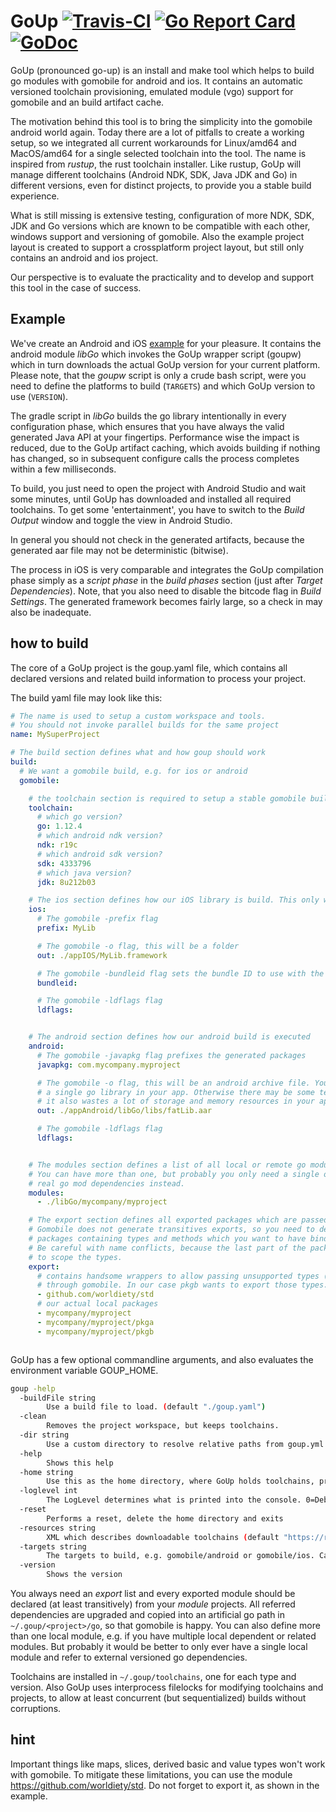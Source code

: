 # GoUp [![Travis-CI](https://travis-ci.com/worldiety/gomobilebuilder.svg?branch=master)](https://travis-ci.com/worldiety/gomobilebuilder) [![Go Report Card](https://goreportcard.com/badge/github.com/worldiety/goup)](https://goreportcard.com/report/github.com/worldiety/goup) [![GoDoc](https://godoc.org/github.com/worldiety/goup?status.svg)](http://godoc.org/github.com/worldiety/goup)  
GoUp (pronounced go-up) is an install and make tool which helps to build go modules with 
gomobile for android and ios. It contains an automatic versioned toolchain provisioning,
emulated module (vgo) support for gomobile and an build artifact cache.  

The motivation behind this tool is to bring the simplicity into the gomobile android world
again. Today there are a lot of pitfalls to create a working setup, so we
integrated all current workarounds for Linux/amd64 and MacOS/amd64 for a single selected
toolchain into the tool. The name is inspired from *rustup*, the rust toolchain installer. 
Like rustup, GoUp will manage different toolchains (Android NDK, SDK, Java JDK and Go) 
in different versions, even for distinct projects, to provide you a stable build experience.

What is still missing is extensive testing, configuration of more NDK, SDK, JDK and Go versions 
which are known to be compatible with each other, windows support and versioning of gomobile.
Also the example project layout is created to support a crossplatform project
layout, but still only contains an android and ios project.

Our perspective is to evaluate the practicality and to develop and support this tool in the 
case of success.

## Example

We've create an Android and iOS [example](https://github.com/worldiety/goup/tree/master/example) 
for your pleasure. It contains the android module *libGo* which invokes the GoUp wrapper
script (goupw) which in turn downloads the actual GoUp version for your current platform.
Please note, that the *goupw* script is only a crude bash script, were you need to define
the platforms to build (`TARGETS`) and which GoUp version to use (`VERSION`).

The gradle script in *libGo* builds the go library intentionally in every configuration phase,
which ensures that you have always the valid generated Java API at your fingertips. 
Performance wise the impact is reduced, due to the GoUp artifact caching, which avoids 
building if nothing has changed, so in subsequent configure calls the process completes within
a few milliseconds. 

To build, you just need to open the project with Android Studio and wait some minutes, until
GoUp has downloaded and installed all required toolchains. To get some 'entertainment', you
have to switch to the *Build Output* window and toggle the view in Android Studio.

In general you should not check in the generated artifacts, because the generated aar
file may not be deterministic (bitwise).

The process in iOS is very comparable and integrates the GoUp compilation phase simply as
a *script phase* in the *build phases* section (just after *Target Dependencies*). Note, that you also
need to disable the bitcode flag in *Build Settings*. The generated framework becomes fairly large, so
a check in may also be inadequate.

## how to build

The core of a GoUp project is the goup.yaml file, which contains all declared versions and related
build information to process your project.

The build yaml file may look like this:

```yaml
# The name is used to setup a custom workspace and tools.
# You should not invoke parallel builds for the same project
name: MySuperProject

# The build section defines what and how goup should work
build:
  # We want a gomobile build, e.g. for ios or android
  gomobile:

    # the toolchain section is required to setup a stable gomobile building experience
    toolchain:
      # which go version?
      go: 1.12.4
      # which android ndk version?
      ndk: r19c
      # which android sdk version?
      sdk: 4333796
      # which java version?
      jdk: 8u212b03

    # The ios section defines how our iOS library is build. This only works on MacOS with XCode installed
    ios:
      # The gomobile -prefix flag
      prefix: MyLib

      # The gomobile -o flag, this will be a folder
      out: ./appIOS/MyLib.framework

      # The gomobile -bundleid flag sets the bundle ID to use with the app.
      bundleid:

      # The gomobile -ldflags flag
      ldflags:


    # The android section defines how our android build is executed
    android:
      # The gomobile -javapkg flag prefixes the generated packages
      javapkg: com.mycompany.myproject

      # The gomobile -o flag, this will be an android archive file. You should only ever use
      # a single go library in your app. Otherwise there may be some technical issues and
      # it also wastes a lot of storage and memory resources in your app.
      out: ./appAndroid/libGo/libs/fatLib.aar

      # The gomobile -ldflags flag
      ldflags:


    # The modules section defines a list of all local or remote go modules, which should be included in the build.
    # You can have more than one, but probably you only need a single one and want to use
    # real go mod dependencies instead.
    modules:
      - ./libGo/mycompany/myproject

    # The export section defines all exported packages which are passed to gobind by gomobile.
    # Gomobile does not generate transitives exports, so you need to declare all
    # packages containing types and methods which you want to have bindings for.
    # Be careful with name conflicts, because the last part of the package will be used
    # to scope the types.
    export:
      # contains handsome wrappers to allow passing unsupported types (interfaces, maps, slices)
      # through gomobile. In our case pkgb wants to export those types.
      - github.com/worldiety/std
      # our actual local packages
      - mycompany/myproject
      - mycompany/myproject/pkga
      - mycompany/myproject/pkgb



```

GoUp has a few optional commandline arguments, and also evaluates the environment variable GOUP_HOME.

```bash
goup -help
  -buildFile string
        Use a build file to load. (default "./goup.yaml")
  -clean
        Removes the project workspace, but keeps toolchains.
  -dir string
        Use a custom directory to resolve relative paths from goup.yml. 
  -help
        Shows this help
  -home string
        Use this as the home directory, where GoUp holds toolchains, projects and workspaces. 
  -loglevel int
        The LogLevel determines what is printed into the console. 0=Debug, 1=Info, 2=Warn, 3=Error
  -reset
        Performs a reset, delete the home directory and exits
  -resources string
        XML which describes downloadable toolchains (default "https://raw.githubusercontent.com/worldiety/goup/master/resources.xml")
  -targets string
        The targets to build, e.g. gomobile/android or gomobile/ios. Can be concated by : (default "all")
  -version
        Shows the version
```

You always need an *export* list and every exported module should be declared (at least transitively)
from your *module* projects. All referred dependencies are upgraded and copied into
an artificial go path in `~/.goup/<project>/go`, so that gomobile is happy. You can also
define more than one local module, e.g. if you have multiple local dependent or related
modules. But probably it would be better to only ever have a single local module and
refer to external versioned go dependencies.

Toolchains are installed in `~/.goup/toolchains`, one for each type and version. Also
GoUp uses interprocess filelocks for modifying toolchains and projects, to allow
at least concurrent (but sequentialized) builds without corruptions.


## hint
Important things like maps, slices, derived basic and value types won't work with gomobile. 
To mitigate these limitations, you can use the module https://github.com/worldiety/std. 
Do not forget to export it, as shown in the example.
